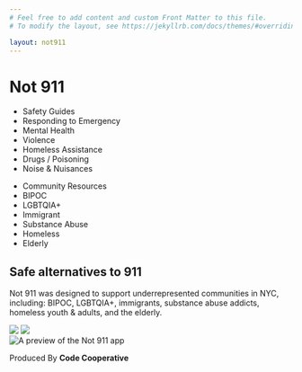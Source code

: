 ```yaml
---
# Feel free to add content and custom Front Matter to this file.
# To modify the layout, see https://jekyllrb.com/docs/themes/#overriding-theme-defaults

layout: not911
---
```


<div class='flex flex-col d:flex-row'>
  <div class='d:w-6/12'>
    <div class='flex flex-col d:flex-row d:mb-5 d:pb-3'>
      <h1 class="text-2 font-bold text-black d:mr-5">
        Not 911
      </h1>
      <ul class='text-gray-4 d:mr-5'>
        <li class="font-bold">
          Safety Guides
        </li>
        <li><a>Responding to Emergency</a></li>
        <li><a>Mental Health</a></li>
        <li><a>Violence</a></li>
        <li><a>Homeless Assistance</a></li>
        <li><a>Drugs / Poisoning</a></li>
        <li><a>Noise & Nuisances</a></li>
      </ul>
      <ul class='text-gray-4'>
        <li class="font-bold">
          Community Resources
        </li>
        <li><a>BIPOC</a></li>
        <li><a>LGBTQIA+</a></li>
        <li><a>Immigrant</a></li>
        <li><a>Substance Abuse</a></li>
        <li><a>Homeless</a></li>
        <li><a>Elderly</a></li>
      </ul>
    </div>
    <h2 class="text-1 text-blue-1 mb-1 font-semibold">
      Safe alternatives to 911
    </h2>
    <p class="text-blue-1 mb-3 pr-4">
      Not 911 was designed to support underrepresented communities in NYC, including: BIPOC, LGBTQIA+, immigrants, substance abuse addicts, homeless youth & adults, and the elderly.
    </p>
    <div class='flex flex-col d:flex-row'>
      <img
        class='mr-2'
        src="/assets/img/app-store.svg"
      />
      <img
        src="/assets/img/play-store.svg"
      />
    </div>
  </div>
  <div class='d:w-6/12 flex justify-center'>
    <img
      alt="A preview of the Not 911 app"
      src="/assets/img/app_preview.svg"
    />
  </div>
</div>

<p class='text-blue-1 absolute b mb-4'>
  Produced By <b>Code Cooperative</b>
</p>
